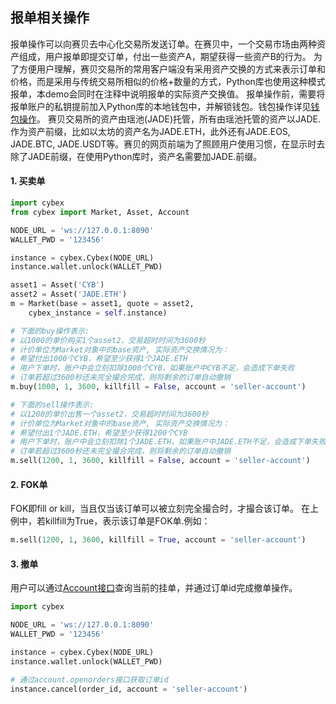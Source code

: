 ## 报单相关操作
报单操作可以向赛贝去中心化交易所发送订单。在赛贝中，一个交易市场由两种资产组成，用户报单即提交订单，付出一些资产A，期望获得一些资产B的行为。
为了方便用户理解，赛贝交易所的常用客户端没有采用资产交换的方式来表示订单和价格，而是采用与传统交易所相似的价格+数量的方式，Python库也使用这种模式报单，本demo会同时在注释中说明报单的实际资产交换值。
报单操作前，需要将报单账户的私钥提前加入Python库的本地钱包中，并解锁钱包。钱包操作详见[钱包操作](https://github.com/NebulaCybexDEX/cybex-node-doc/blob/master/transaction/python/wallet.md)。
赛贝交易所的资产由瑶池(JADE)托管，所有由瑶池托管的资产以JADE.作为资产前缀，比如以太坊的资产名为JADE.ETH，此外还有JADE.EOS, JADE.BTC, JADE.USDT等。赛贝的网页前端为了照顾用户使用习惯，在显示时去除了JADE前缀，在使用Python库时，资产名需要加JADE.前缀。

#### 1. 买卖单
```Python
import cybex
from cybex import Market, Asset, Account

NODE_URL = 'ws://127.0.0.1:8090'
WALLET_PWD = '123456'

instance = cybex.Cybex(NODE_URL)
instance.wallet.unlock(WALLET_PWD)

asset1 = Asset('CYB')
asset2 = Asset('JADE.ETH')
m = Market(base = asset1, quote = asset2,
    cybex_instance = self.instance)

# 下面的buy操作表示:
# 以1000的单价购买1个asset2，交易超时时间为3600秒
# 计价单位为Market对象中的base资产, 实际资产交换情况为：
# 希望付出1000个CYB，希望至少获得1个JADE.ETH
# 用户下单时，账户中会立刻扣除1000个CYB，如果账户中CYB不足，会造成下单失败
# 订单若超过3600秒还未完全撮合完成，则将剩余的订单自动撤销
m.buy(1000, 1, 3600, killfill = False, account = 'seller-account')

# 下面的sell操作表示:
# 以1200的单价出售一个asset2，交易超时时间为3600秒
# 计价单位为Market对象中的base资产, 实际资产交换情况为：
# 希望付出1个JADE.ETH，希望至少获得1200个CYB
# 用户下单时，账户中会立刻扣除1个JADE.ETH，如果账户中JADE.ETH不足，会造成下单失败
# 订单若超过3600秒还未完全撮合完成，则将剩余的订单自动撤销
m.sell(1200, 1, 3600, killfill = False, account = 'seller-account')
```

#### 2. FOK单
FOK即fill or kill，当且仅当该订单可以被立刻完全撮合时，才撮合该订单。
在上例中，若killfill为True，表示该订单是FOK单.例如：
```Python
m.sell(1200, 1, 3600, killfill = True, account = 'seller-account')
```
#### 3. 撤单
用户可以通过[Account接口](https://github.com/NebulaCybexDEX/cybex-node-doc/blob/master/transaction/python/account.md)查询当前的挂单，并通过订单id完成撤单操作。
```Python
import cybex

NODE_URL = 'ws://127.0.0.1:8090'
WALLET_PWD = '123456'

instance = cybex.Cybex(NODE_URL)
instance.wallet.unlock(WALLET_PWD)

# 通过account.openorders接口获取订单id
instance.cancel(order_id, account = 'seller-account')
```
